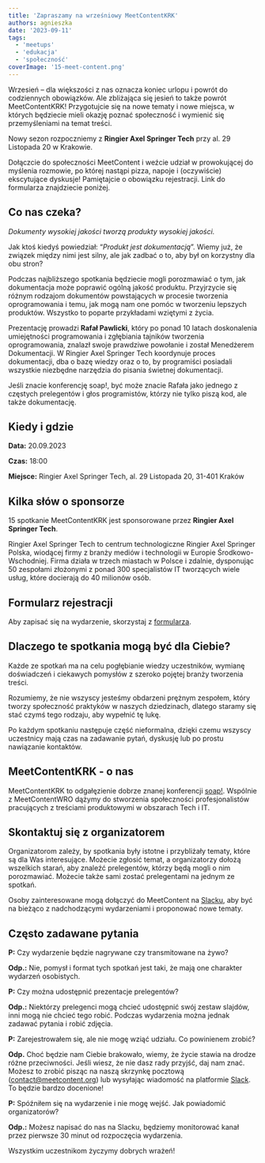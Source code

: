 ```yaml
---
title: 'Zapraszamy na wrześniowy MeetContentKRK'
authors: agnieszka
date: '2023-09-11'
tags:
  - 'meetups'
  - 'edukacja'
  - 'społeczność'
coverImage: '15-meet-content.png'
---
```


Wrzesień – dla większości z nas oznacza koniec urlopu i powrót do codziennych
obowiązków. Ale zbliżająca się jesień to także powrót MeetContentKRK!
Przygotujcie się na nowe tematy i nowe miejsca, w których będziecie mieli okazję
poznać społeczność i wymienić się przemyśleniami na temat treści.

<!--truncate-->

Nowy sezon rozpoczniemy z **Ringier Axel Springer Tech** przy al. 29 Listopada
20 w Krakowie.

Dołączcie do społeczności MeetContent i weźcie udział w prowokującej do myślenia
rozmowie, po której nastąpi pizza, napoje i (oczywiście) ekscytujące dyskusje!
Pamiętajcie o obowiązku rejestracji. Link do formularza znajdziecie poniżej.

## Co nas czeka?

_Dokumenty wysokiej jakości tworzą produkty wysokiej jakości._

Jak ktoś kiedyś powiedział: “_Produkt jest dokumentacją_”. Wiemy już, że związek
między nimi jest silny, ale jak zadbać o to, aby był on korzystny dla obu stron?

Podczas najbliższego spotkania będziecie mogli porozmawiać o tym, jak
dokumentacja może poprawić ogólną jakość produktu. Przyjrzycie się różnym
rodzajom dokumentów powstających w procesie tworzenia oprogramowania i temu, jak
mogą nam one pomóc w tworzeniu lepszych produktów. Wszystko to poparte
przykładami wziętymi z życia.

Prezentację prowadzi **Rafał Pawlicki**, który po ponad 10 latach doskonalenia
umiejętności programowania i zgłębiania tajników tworzenia oprogramowania,
znalazł swoje prawdziwe powołanie i został Menedżerem Dokumentacji. W Ringier
Axel Springer Tech koordynuje proces dokumentacji, dba o bazę wiedzy oraz o to,
by programiści posiadali wszystkie niezbędne narzędzia do pisania świetnej
dokumentacji.

Jeśli znacie konferencję soap!, być może znacie Rafała jako jednego z częstych
prelegentów i głos programistów, którzy nie tylko piszą kod, ale także
dokumentację.

## Kiedy i gdzie

**Data:** 20.09.2023

**Czas:** 18:00

**Miejsce:** Ringier Axel Springer Tech, al. 29 Listopada 20, 31-401 Kraków

## Kilka słów o sponsorze

15 spotkanie MeetContentKRK jest sponsorowane przez **Ringier Axel Springer
Tech**.

Ringier Axel Springer Tech to centrum technologiczne Ringier Axel Springer
Polska, wiodącej firmy z branży mediów i technologii w Europie
Środkowo-Wschodniej. Firma działa w trzech miastach w Polsce i zdalnie,
dysponując 50 zespołami złożonymi z ponad 300 specjalistów IT tworzących wiele
usług, które docierają do 40 milionów osób.

## Formularz rejestracji

Aby zapisać się na wydarzenie, skorzystaj z
[formularza](https://forms.gle/s745oZFSDGXsV9GP8).

## Dlaczego te spotkania mogą być dla Ciebie?

Każde ze spotkań ma na celu pogłębianie wiedzy uczestników, wymianę doświadczeń
i ciekawych pomysłów z szeroko pojętej branży tworzenia treści.

Rozumiemy, że nie wszyscy jesteśmy obdarzeni prężnym zespołem, który tworzy
społeczność praktyków w naszych dziedzinach, dlatego staramy się stać czymś tego
rodzaju, aby wypełnić tę lukę.

Po każdym spotkaniu następuje część nieformalna, dzięki czemu wszyscy uczestnicy
mają czas na zadawanie pytań, dyskusję lub po prostu nawiązanie kontaktów.

## MeetContentKRK - o nas

MeetContentKRK to odgałęzienie dobrze znanej konferencji
[soap!](https://soapconf.com/). Wspólnie z MeetContentWRO dążymy do stworzenia
społeczności profesjonalistów pracujących z treściami produktowymi w obszarach
Tech i IT.

## Skontaktuj się z organizatorem

Organizatorom zależy, by spotkania były istotne i przybliżały tematy, które są
dla Was interesujące. Możecie zgłosić temat, a organizatorzy dołożą wszelkich
starań, aby znaleźć prelegentów, którzy będą mogli o nim porozmawiać. Możecie
także sami zostać prelegentami na jednym ze spotkań.

Osoby zainteresowane mogą dołączyć do MeetContent na
[Slacku](https://meetcontent.slack.com/archives/CCZR1KAKF), aby być na bieżąco z
nadchodzącymi wydarzeniami i proponować nowe tematy.

## Często zadawane pytania

**P:** Czy wydarzenie będzie nagrywane czy transmitowane na żywo?

**Odp.:** Nie, pomysł i format tych spotkań jest taki, że mają one charakter
wydarzeń osobistych.

**P:** Czy można udostępnić prezentacje prelegentów?

**Odp.:** Niektórzy prelegenci mogą chcieć udostępnić swój zestaw slajdów, inni
mogą nie chcieć tego robić. Podczas wydarzenia można jednak zadawać pytania i
robić zdjęcia.

**P:** Zarejestrowałem się, ale nie mogę wziąć udziału. Co powinienem zrobić?

**Odp.** Choć będzie nam Ciebie brakowało, wiemy, że życie stawia na drodze
różne przeciwności. Jeśli wiesz, że nie dasz rady przyjść, daj nam znać. Możesz
to zrobić pisząc na naszą skrzynkę pocztową
([contact@meetcontent.org](mailto:contact@meetcontent.org)) lub wysyłając
wiadomość na platformie
[Slack](https://meetcontent.slack.com/archives/CCZR1KAKF). To będzie bardzo
docenione!

**P:** Spóźniłem się na wydarzenie i nie mogę wejść. Jak powiadomić
organizatorów?

**Odp.:** Możesz napisać do nas na Slacku, będziemy monitorować kanał przez
pierwsze 30 minut od rozpoczęcia wydarzenia.

Wszystkim uczestnikom życzymy dobrych wrażeń!
